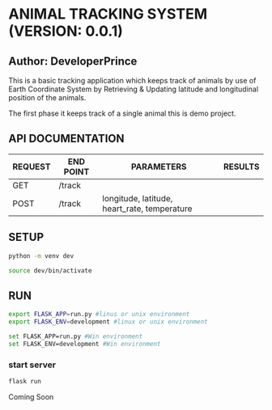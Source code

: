 
# ANIMAL TRACKING SYSTEM (VERSION: 0.0.1)
## Author: DeveloperPrince

This is a basic tracking application which keeps track of animals by use of Earth Coordinate System by Retrieving & Updating latitude and longitudinal position of the animals.

The first phase it keeps track of a single animal this is demo project.

## API DOCUMENTATION

| REQUEST |        END POINT          |       PARAMETERS                                |           RESULTS         |
|---------|---------------------------|-------------------------------------------------|---------------------------|
|  GET    | /track                    |                                                 |                           |
|  POST   | /track                    |  longitude, latitude, heart_rate, temperature   |                           |

## SETUP
```bash
python -m venv dev

source dev/bin/activate
```
## RUN
```bash
export FLASK_APP=run.py #linus or unix environment
export FLASK_ENV=development #linux or unix environment

set FLASK_APP=run.py #Win environment
set FLASK_ENV=development #Win environment
```
### start server
```bash
flask run
```
Coming Soon
